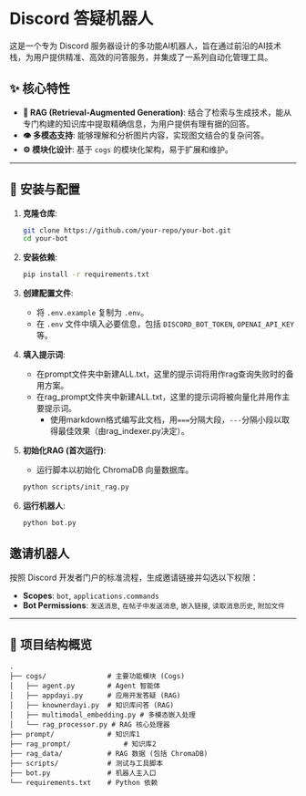 # Discord 答疑机器人

这是一个专为 Discord 服务器设计的多功能AI机器人，旨在通过前沿的AI技术栈，为用户提供精准、高效的问答服务，并集成了一系列自动化管理工具。

## ✨ 核心特性

- **🧠 RAG (Retrieval-Augmented Generation)**: 结合了检索与生成技术，能从专门构建的知识库中提取精确信息，为用户提供有理有据的回答。
- **👁️ 多模态支持**: 能够理解和分析图片内容，实现图文结合的复杂问答。
- **⚙️ 模块化设计**: 基于 `cogs` 的模块化架构，易于扩展和维护。

---

## 🔧 安装与配置

1.  **克隆仓库**:
    ```bash
    git clone https://github.com/your-repo/your-bot.git
    cd your-bot
    ```

2.  **安装依赖**:
    ```bash
    pip install -r requirements.txt
    ```

3.  **创建配置文件**:
    - 将 `.env.example` 复制为 `.env`。
    - 在 `.env` 文件中填入必要信息，包括 `DISCORD_BOT_TOKEN`, `OPENAI_API_KEY` 等。

4. **填入提示词**:
    - 在prompt文件夹中新建ALL.txt，这里的提示词将用作rag查询失败时的备用方案。
    - 在rag_prompt文件夹中新建ALL.txt，这里的提示词将被向量化并用作主要提示词。
      - 使用markdown格式编写此文档，用`===`分隔大段，`---`分隔小段以取得最佳效果（由rag_indexer.py决定）。

5.  **初始化RAG (首次运行)**:
   
    - 运行脚本以初始化 ChromaDB 向量数据库。
    ```bash
    python scripts/init_rag.py
    ```

6.  **运行机器人**:
    ```bash
    python bot.py
    ```

## 邀请机器人

按照 Discord 开发者门户的标准流程，生成邀请链接并勾选以下权限：
- **Scopes**: `bot`, `applications.commands`
- **Bot Permissions**: `发送消息`, `在帖子中发送消息`, `嵌入链接`, `读取消息历史`, `附加文件`

---

## 📁 项目结构概览

```
.
├── cogs/               # 主要功能模块 (Cogs)
│   ├── agent.py        # Agent 智能体
│   ├── appdayi.py      # 应用开发答疑 (RAG)
│   ├── knownerdayi.py  # 知识库问答 (RAG)
│   ├── multimodal_embedding.py # 多模态嵌入处理
│   └── rag_processor.py # RAG 核心处理器
├── prompt/             # 知识库1
├── rag_prompt/             # 知识库2
├── rag_data/           # RAG 数据 (包括 ChromaDB)
├── scripts/            # 测试与工具脚本
├── bot.py              # 机器人主入口
└── requirements.txt    # Python 依赖